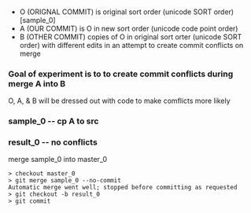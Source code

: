 ###  
- O (ORIGNAL COMMIT) is original sort order (unicode SORT order) [sample_0]
- A (OUR COMMIT) is O in new sort order (unicode code point order) 
- B (OTHER COMMIT) copies of O in original sort orter (unicode SORT order) with 
      different edits in an attempt to create commit conflicts on merge


### Goal of experiment is to to create commit conflicts during merge A into B
O, A, & B will be dressed out with code to make comflicts more likely

### sample_0 -- cp A to src 

### result_0 -- no conflicts
merge sample_0 into master_0
```
> checkout master_0
> git merge sample_0 --no-commit
Automatic merge went well; stopped before committing as requested
> git checkout -b result_0
> git commit 
```
